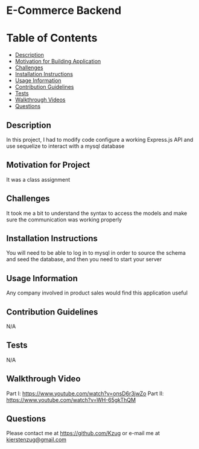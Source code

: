 # E-Commerce Backend

# Table of Contents

- [Description](#description)
- [Motivation for Building Application](#motivation-for-project)
- [Challenges](#challenges)
- [Installation Instructions](#installation-instructions)
- [Usage Information](#usage-information)
- [Contribution Guidelines](#contribution-guidelines)
- [Tests](#tests)
- [Walkthrough Videos](#walkthrough-video)
- [Questions](#questions)

## Description

In this project, I had to modify code configure a working Express.js API and use sequelize to interact with a mysql database

## Motivation for Project

It was a class assignment

## Challenges

It took me a bit to understand the syntax to access the models and make sure the communication was working properly

## Installation Instructions

You will need to be able to log in to mysql in order to source the schema and seed the database, and then you need to start your server

## Usage Information

Any company involved in product sales would find this application useful

## Contribution Guidelines

N/A

## Tests

N/A

## Walkthrough Video

Part I: https://www.youtube.com/watch?v=onsD6r3jwZo
Part II: https://www.youtube.com/watch?v=WH-65gkThQM

## Questions

Please contact me at https://github.com/Kzug or e-mail me at kierstenzug@gmail.com
